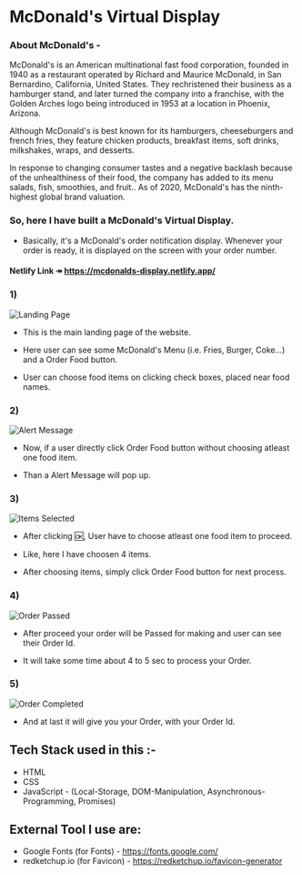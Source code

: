 
# McDonald's Virtual Display
 

### About McDonald's - 

McDonald's is an American multinational fast food corporation, founded in 1940 as a restaurant operated by Richard and Maurice McDonald, in San Bernardino, California, United States. They rechristened their business as a hamburger stand, and later turned the company into a franchise, with the Golden Arches logo being introduced in 1953 at a location in Phoenix, Arizona.

Although McDonald's is best known for its hamburgers, cheeseburgers and french fries, they feature chicken products, breakfast items, soft drinks, milkshakes, wraps, and desserts.

In response to changing consumer tastes and a negative backlash because of the unhealthiness of their food, the company has added to its menu salads, fish, smoothies, and fruit.. As of 2020, McDonald's has the ninth-highest global brand valuation.


### So, here I have built a McDonald's Virtual Display.

* Basically, it's a McDonald's order notification display. Whenever your order is ready, it is displayed on the screen with your order number.

#### Netlify Link ↠ https://mcdonalds-display.netlify.app/



### 1)

![Landing Page](https://user-images.githubusercontent.com/99549985/157660003-0412caac-39db-476a-ba38-0ba5c6c2f95a.png)

* This is the main landing page of the website.

* Here user can see some McDonald's Menu (i.e. Fries, Burger, Coke...) and a Order Food button.

* User can choose food items on clicking check boxes, placed near food names.

### 2)

![Alert Message](https://user-images.githubusercontent.com/99549985/157660045-0b00bac4-347e-4ba5-93b1-078508738969.png)

* Now, if a user directly click Order Food button without choosing atleast one food item.

* Than a Alert Message will pop up.


### 3)

![Items Selected](https://user-images.githubusercontent.com/99549985/157660075-df7ec187-73c0-4d0e-a2ad-a8d8027c375c.png)

* After clicking 🆗, User have to choose atleast one food item to proceed.

* Like, here I have choosen 4 items.

* After choosing items, simply click Order Food button for next process.

### 4)

![Order Passed](https://user-images.githubusercontent.com/99549985/157660088-ea7e40ba-5655-437b-8b84-ae7d0e851a63.png)

* After proceed your order will be Passed for making and user can see their Order Id.

* It will take some time about 4 to 5 sec to process your Order.

### 5)

![Order Completed](https://user-images.githubusercontent.com/99549985/157660109-2a7351f6-e96f-41a8-a5e2-ea910d7055d7.png)

* And at last it will give you your Order, with your Order Id.

## Tech Stack used in this :-

* HTML
* CSS
* JavaScript - (Local-Storage, DOM-Manipulation, Asynchronous-Programming, Promises)

## External Tool I use are:

* Google Fonts (for Fonts) - https://fonts.google.com/
* redketchup.io (for Favicon) - https://redketchup.io/favicon-generator
